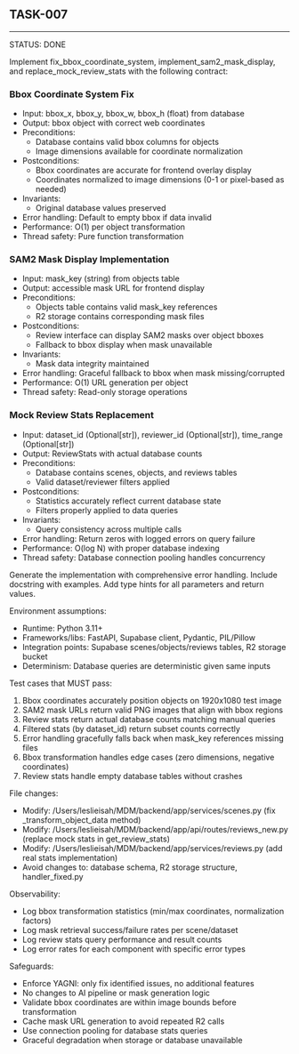 ## TASK-007
---
STATUS: DONE

Implement fix_bbox_coordinate_system, implement_sam2_mask_display, and replace_mock_review_stats with the following contract:

### Bbox Coordinate System Fix
- Input: bbox_x, bbox_y, bbox_w, bbox_h (float) from database
- Output: bbox object with correct web coordinates
- Preconditions: 
  - Database contains valid bbox columns for objects
  - Image dimensions available for coordinate normalization
- Postconditions:
  - Bbox coordinates are accurate for frontend overlay display
  - Coordinates normalized to image dimensions (0-1 or pixel-based as needed)
- Invariants:
  - Original database values preserved
- Error handling: Default to empty bbox if data invalid
- Performance: O(1) per object transformation
- Thread safety: Pure function transformation

### SAM2 Mask Display Implementation  
- Input: mask_key (string) from objects table
- Output: accessible mask URL for frontend display
- Preconditions:
  - Objects table contains valid mask_key references
  - R2 storage contains corresponding mask files
- Postconditions:
  - Review interface can display SAM2 masks over object bboxes
  - Fallback to bbox display when mask unavailable
- Invariants:
  - Mask data integrity maintained
- Error handling: Graceful fallback to bbox when mask missing/corrupted
- Performance: O(1) URL generation per object
- Thread safety: Read-only storage operations

### Mock Review Stats Replacement
- Input: dataset_id (Optional[str]), reviewer_id (Optional[str]), time_range (Optional[str])  
- Output: ReviewStats with actual database counts
- Preconditions:
  - Database contains scenes, objects, and reviews tables
  - Valid dataset/reviewer filters applied
- Postconditions:
  - Statistics accurately reflect current database state
  - Filters properly applied to data queries
- Invariants:
  - Query consistency across multiple calls
- Error handling: Return zeros with logged errors on query failure
- Performance: O(log N) with proper database indexing
- Thread safety: Database connection pooling handles concurrency

Generate the implementation with comprehensive error handling.
Include docstring with examples.
Add type hints for all parameters and return values.

Environment assumptions:
- Runtime: Python 3.11+
- Frameworks/libs: FastAPI, Supabase client, Pydantic, PIL/Pillow
- Integration points: Supabase scenes/objects/reviews tables, R2 storage bucket
- Determinism: Database queries are deterministic given same inputs

Test cases that MUST pass:
1. Bbox coordinates accurately position objects on 1920x1080 test image
2. SAM2 mask URLs return valid PNG images that align with bbox regions
3. Review stats return actual database counts matching manual queries
4. Filtered stats (by dataset_id) return subset counts correctly
5. Error handling gracefully falls back when mask_key references missing files
6. Bbox transformation handles edge cases (zero dimensions, negative coordinates)
7. Review stats handle empty database tables without crashes

File changes:
- Modify: /Users/leslieisah/MDM/backend/app/services/scenes.py (fix _transform_object_data method)
- Modify: /Users/leslieisah/MDM/backend/app/api/routes/reviews_new.py (replace mock stats in get_review_stats)
- Modify: /Users/leslieisah/MDM/backend/app/services/reviews.py (add real stats implementation)
- Avoid changes to: database schema, R2 storage structure, handler_fixed.py

Observability:
- Log bbox transformation statistics (min/max coordinates, normalization factors)
- Log mask retrieval success/failure rates per scene/dataset
- Log review stats query performance and result counts
- Log error rates for each component with specific error types

Safeguards:
- Enforce YAGNI: only fix identified issues, no additional features
- No changes to AI pipeline or mask generation logic
- Validate bbox coordinates are within image bounds before transformation
- Cache mask URL generation to avoid repeated R2 calls
- Use connection pooling for database stats queries
- Graceful degradation when storage or database unavailable
